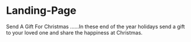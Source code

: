 # Landing-Page
Send A Gift For Christmas ......In these end of the year holidays send a gift to your loved one and share the happiness at Christmas.

